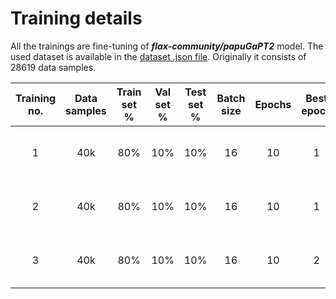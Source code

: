 # Training details

All the trainings are fine-tuning of ***flax-community/papuGaPT2*** model. The used dataset is available in
the [dataset .json file](../../../data/translated/sarcasm/sarcasm_headlines_dataset_pl.json).
Originally it consists of 28619 data samples.

| Training no. | Data samples | Train set % | Val set % | Test set % | Batch size | Epochs | Best epoch |         Fitting time         | Starting learning rate | Train accuracy | Train loss | Val accuracy | Val loss | Test accuracy | Test loss |               Accuracy figure               |               Loss figure               |               Confusion matrix                | Notes |
|:------------:|:------------:|:-----------:|:---------:|:----------:|:----------:|:------:|:----------:|:----------------------------:|:----------------------:|:--------------:|:----------:|:------------:|:--------:|:-------------:|:---------:|:-------------------------------------------:|:---------------------------------------:|:---------------------------------------------:|:-----:|
|      1       |     40k      |     80%     |    10%    |    10%     |     16     |   10   |     1      | 13min 42s (***RTX 3070Ti***) |          5e-5          |     0.7686     |   0.4729   |    0.7921    |  0.4359  |    0.8071     |  0.4110   | [figure](./figures/training_1_accuracy.png) | [figure](./figures/training_1_loss.png) | [figure](./figures/training_1_confmatrix.png) |  Ok   |
|      2       |     40k      |     80%     |    10%    |    10%     |     16     |   10   |     1      | 13min 40s (***RTX 3070Ti***) |          5e-4          |     0.7323     |   0.5268   |    0.8075    |  0.4229  |    0.8127     |  0.4266   | [figure](./figures/training_2_accuracy.png) | [figure](./figures/training_2_loss.png) | [figure](./figures/training_2_confmatrix.png) |  Ok   |
|      3       |     40k      |     80%     |    10%    |    10%     |     16     |   10   |     2      | 17min 19s (***RTX 3070Ti***) |          5e-6          |     0.8057     |   0.4171   |    0.7739    |  0.4683  |    0.7830     |  0.4549   | [figure](./figures/training_3_accuracy.png) | [figure](./figures/training_3_loss.png) | [figure](./figures/training_3_confmatrix.png) |  Ok   |